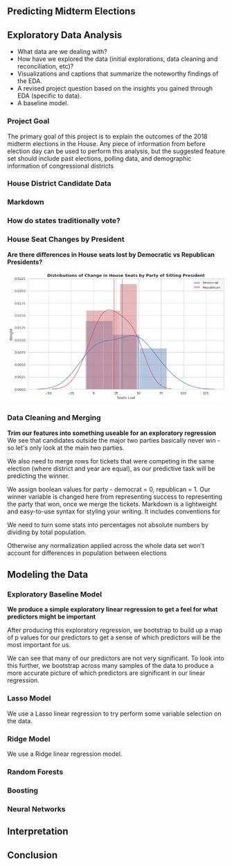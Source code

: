 ## Predicting Midterm Elections

## Exploratory Data Analysis

- What data are we dealing with?
- How have we explored the data (initial explorations, data cleaning and reconciliation, etc)? 
- Visualizations and captions that summarize the noteworthy findings of the EDA.
- A revised project question based on the insights you gained through EDA (specific to data).
- A baseline model.

### Project Goal 
The primary goal of this project is to explain the outcomes of the 2018 midterm
elections in the House. Any piece of information from before election day can be used to perform
this analysis, but the suggested feature set should include past elections, polling data, and demographic information of congressional districts

### House District Candidate Data

### Markdown

### How do states traditionally vote?

### House Seat Changes by President

**Are there differences in House seats lost by Democratic vs Republican Presidents?**

![](https://github.com/ChrisLewis0/ChrisLewis0.github.io/blob/master/Distributions%20of%20Change%20in%20House%20Seats.png)

### Data Cleaning and Merging

**Trim our features into something useable for an exploratory regression**
We see that candidates outside the major two parties basically never win - so let's only look at the main two parties.

We also need to merge rows for tickets that were competing in the same election (where district and year are equal), as our predictive task will be predicting the winner.

We assign boolean values for party - democrat = 0, republican = 1. Our winner variable is changed here from representing success to representing the party that won, once we merge the tickets.
Markdown is a lightweight and easy-to-use syntax for styling your writing. It includes conventions for

We need to turn some stats into percentages not absolute numbers by dividing by total population.

Otherwise any normalization applied across the whole data set won't account for differences in population between elections

## Modeling the Data

### Exploratory Baseline Model

**We produce a simple exploratory linear regression to get a feel for what predictors might be important**

After producing this exploratory regression, we bootstrap to build up a map of p values for our predictors to get a sense of which predictors will be the most important for us.

We can see that many of our predictors are not very significant. To look into this further, we bootstrap across many samples of the data to produce a more accurate picture of which predictors are significant in our linear regression.

### Lasso Model

We use a Lasso linear regression to try perform some variable selection on the data.

### Ridge Model

We use a Ridge linear regression model.

### Random Forests 

### Boosting

### Neural Networks

## Interpretation

## Conclusion
